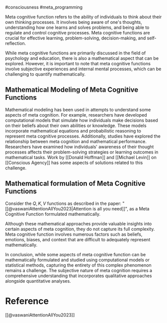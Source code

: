 #consciousness #meta_programming 

Meta cognitive function refers to the ability of individuals to think about their own thinking processes. It involves being aware of one's thoughts, understanding how one learns and solves problems, and being able to regulate and control cognitive processes. Meta cognitive functions are crucial for effective learning, problem-solving, decision-making, and self-reflection.

While meta cognitive functions are primarily discussed in the field of psychology and education, there is also a mathematical aspect that can be explored. However, it is important to note that meta cognitive functions involve subjective experiences and internal mental processes, which can be challenging to quantify mathematically.

## Mathematical Modeling of Meta Cognitive Functions
Mathematical modeling has been used in attempts to understand some aspects of meta cognition. For example, researchers have developed computational models that simulate how individuals make decisions based on their beliefs about their own abilities or knowledge. These models incorporate mathematical equations and probabilistic reasoning to represent meta cognitive processes. Additionally, studies have explored the relationship between meta cognition and mathematical performance. Researchers have examined how individuals' awareness of their thought processes affects their problem-solving strategies or learning outcomes in mathematical tasks. Work by [[Donald Hoffman]] and [[Michael Levin]] on [[Conscious Agency]] has some aspects of solutions related to this challenge.

## Mathematical formulation of Meta Cognitive Functions
Consider the $Q, K, V$ functions as described in the paper: "[[@vaswaniAttentionAllYou2023|Attention is all you need]]", as a Meta Cognitive Function formulated mathematically.



Although these mathematical approaches provide valuable insights into certain aspects of meta cognition, they do not capture its full complexity. Meta cognitive function involves numerous factors such as beliefs, emotions, biases, and context that are difficult to adequately represent mathematically.

In conclusion, while some aspects of meta cognitive function can be mathematically formulated and studied using computational models or statistical methods, capturing the entirety of this complex phenomenon remains a challenge. The subjective nature of meta cognition requires a comprehensive understanding that incorporates qualitative approaches alongside quantitative analyses.


# Reference
[[@vaswaniAttentionAllYou2023]]